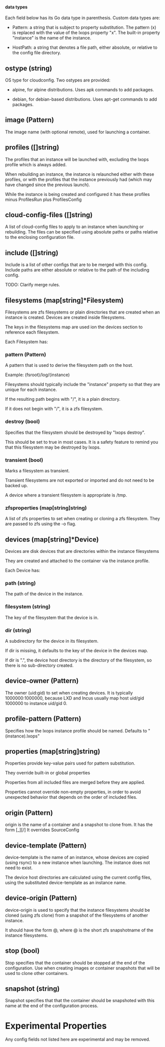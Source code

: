 #### data types
Each field below has its Go data type in parenthesis.
Custom data types are:
- Pattern: a string that is subject to property substitution.
The pattern (x) is replaced with the value of the lxops property "x".
The built-in property "instance" is the name of the instance.

- HostPath: a string that denotes a file path, either absolute,
or relative to the config file directory.

## ostype (string)
OS type for cloudconfig.  Two ostypes are provided:
- alpine, for alpine distributions.  Uses apk commands to add packages.

- debian, for debian-based distributions.  Uses apt-get commands to add packages.

## image (Pattern)
The image name (with optional remote), used for launching a container.

## profiles ([]string)
The profiles that an instance will be launched with,
excluding the lxops profile which is always added.

When rebuilding an instance, the instance is relaunched either with these profiles, or with the profiles that the instance previously had (which may have changed since the previous launch).

While the instance is being created and configured it has these profiles
minus ProfilesRun plus ProfilesConfig

## cloud-config-files	([]string)
A list of cloud-config files to apply to an instance when launching or rebuilding.
The files can be specified using absolute paths or paths relative to the enclosing configuration file.

## include ([]string)
Include is a list of other configs that are to be merged with this config.
Include paths are either absolute or relative to the path of the including config.

TODO:  Clarify merge rules.

## filesystems (map[string]*Filesystem)
Filesystems are zfs filesystems or plain directories that are created
when an instance is created.  Devices are created inside filesystems.

The keys in the filesystems map are used ion the devices section to reference each filesystem.

Each Filesystem has:
### pattern (Pattern)
A pattern that is used to derive the filesystem path on the host.

Example: (fsroot)/log/(instance)

Filesystems should typically include the "instance" property so that they are unique for each instance.

If the resulting path begins with "/", it is a plain directory.

If it does not begin with "/", it is a zfs filesystem.

### destroy (bool)
Specifies that the filesystem should be destroyed by "lxops destroy". 

This should be set to true in most cases.
It is a safety feature to remind you that this filesystem may be destroyed by lxops.

### transient (bool)
Marks a filesystem as transient.

Transient filesystems are not exported or imported and do not need to be backed up.

A device where a transient filesystem is appropriate is /tmp.

### zfsproperties (map[string]string)
A list of zfs properties to set when creating or cloning a zfs filesystem.
They are passed to zfs using the -o flag.

## devices (map[string]*Device)
Devices are disk devices that are directories within the instance filesystems

They are created and attached to the container via the instance profile.

Each Device has:
### path (string)
The path of the device in the instance.

### filesystem (string)
The key of the filesystem that the device is in.

### dir (string)
A subdirectory for the device in its filesystem.

If dir is missing, it defaults to the key of the device in the devices map.

If dir is ".", the device host directory is the directory of the filesystem, so there is no sub-directory created.
	

## device-owner (Pattern)
The owner (uid:gid) to set when creating devices.
It is typically 1000000:1000000,
because LXD and Incus usually map host uid/gid 1000000 to instance uid/gid 0.

## profile-pattern (Pattern)
Specifies how the lxops instance profile should be named.
Defaults to "(instance).lxops"

## properties (map[string]string)
Properties provide key-value pairs used for pattern substitution.

They override built-in or global properties

Properties from all included files are merged before they are applied.

Properties cannot override non-empty properties,
in order to avoid unexpected behavior that depends on the order of included files.

## origin (Pattern)
origin is the name of a container and a snapshot to clone from.
It has the form [<project>_]<container>[/<snapshot>]
It overrides SourceConfig

## device-template (Pattern)
device-template is the name of an instance, whose devices are copied (using rsync)
to a new instance when launching.  The instance does not need to exist.

The device host directories are calculated using the current config files, using the substituted device-template as an instance name.

## device-origin (Pattern)
device-origin is used to specify that the instance filesystems should be cloned (using zfs clone) from a snapshot of the filesystems of another instance.

It should have the form <instance>@<snapshot>, where @<snapshot> is the short zfs snapshotname of the instance filesystems.

## stop (bool)
Stop specifies that the container should be stopped at the end of the configuration.
Use when creating images or container snapshots that will be used to clone other containers.

## snapshot (string)
Snapshot specifies that that the container should be snapshoted with this name at the end of the configuration process.

# Experimental Properties
Any config fields not listed here are experimental and may be removed.
